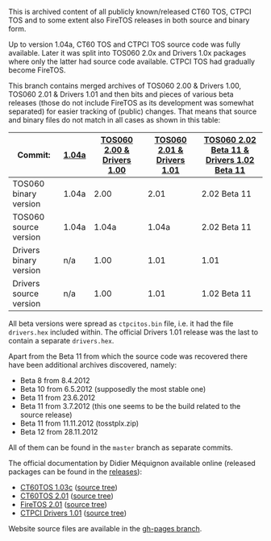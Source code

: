 This is archived content of all publicly known/released CT60 TOS, CTPCI TOS and
to some extent also FireTOS releases in both source and binary form.

Up to version 1.04a, CT60 TOS and CTPCI TOS source code was fully available.
Later it was split into TOS060 2.0x and Drivers 1.0x packages where only the latter
had source code available. CTPCI TOS had gradually become FireTOS.

This branch contains merged archives of TOS060 2.00 & Drivers 1.00, TOS060 2.01
& Drivers 1.01 and then bits and pieces of various beta releases (those do not
include FireTOS as its development was somewhat separated) for easier tracking
of (public) changes. That means that source and binary files do not match in
all cases as shown in this table:

| Commit:                | [1.04a](https://github.com/mikrosk/ct60tos/commit/4ed32c25) | [TOS060 2.00 & Drivers 1.00](https://github.com/mikrosk/ct60tos/commit/7c75dc00) | [TOS060 2.01 & Drivers 1.01](https://github.com/mikrosk/ct60tos/commit/3a61ace2) | [TOS060 2.02 Beta 11 & Drivers 1.02 Beta 11](https://github.com/mikrosk/ct60tos/commit/1abbaff4)
| --- | --- | --- | --- | --- |
| TOS060 binary version  | 1.04a | 2.00  | 2.01  | 2.02 Beta 11
| TOS060 source version  | 1.04a | 1.04a | 1.04a | 2.02 Beta 11
| Drivers binary version | n/a   | 1.00  | 1.01  | 1.01
| Drivers source version | n/a   | 1.00  | 1.01  | 1.02 Beta 11

All beta versions were spread as `ctpcitos.bin` file, i.e. it had the file
`drivers.hex` included within. The official Drivers 1.01 release was the last
to contain a separate `drivers.hex`.

Apart from the Beta 11 from which the source code was recovered there have been additional archives discovered, namely:

- Beta 8 from 8.4.2012
- Beta 10 from 6.5.2012 (supposedly the most stable one)
- Beta 11 from 23.6.2012
- Beta 11 from 3.7.2012 (this one seems to be the build related to the source release)
- Beta 11 from 11.11.2012 (tosstplx.zip)
- Beta 12 from 28.11.2012

All of them can be found in the `master` branch as separate commits.

The official documentation by Didier Méquignon available online (released packages can be found in the [releases](https://github.com/mikrosk/ct60tos/releases)):

- [CT60TOS 1.03c](http://www.tho-otto.de/hypview/hypview.cgi?url=https://github.com/mikrosk/ct60tos/raw/1eb9075d63fb3ed776070a097542a191ccff058d/doc/english/ct60.hyp) ([source tree](https://github.com/mikrosk/ct60tos/tree/1eb9075d63fb3ed776070a097542a191ccff058d))
- [CT60TOS 2.01](http://www.tho-otto.de/hypview/hypview.cgi?url=https://github.com/mikrosk/ct60tos/raw/2.01/doc/ct60/english/ct60.hyp) ([source tree](https://github.com/mikrosk/ct60tos/tree/2.01))
- [FireTOS 2.01](http://www.tho-otto.de/hypview/hypview.cgi?url=https://github.com/mikrosk/ct60tos/raw/2.01/doc/firebee/english/firebee.hyp) ([source tree](https://github.com/mikrosk/ct60tos/tree/2.01))
- [CTPCI Drivers 1.01](http://www.tho-otto.de/hypview/hypview.cgi?url=https://github.com/mikrosk/ct60tos/raw/db5de81f0b8bd130dfb04869d67204ec005861d3/doc/CTPCI.hyp) ([source tree](https://github.com/mikrosk/ct60tos/tree/db5de81f0b8bd130dfb04869d67204ec005861d3))

Website source files are available in the [gh-pages branch](https://github.com/mikrosk/ct60tos/tree/gh-pages).
